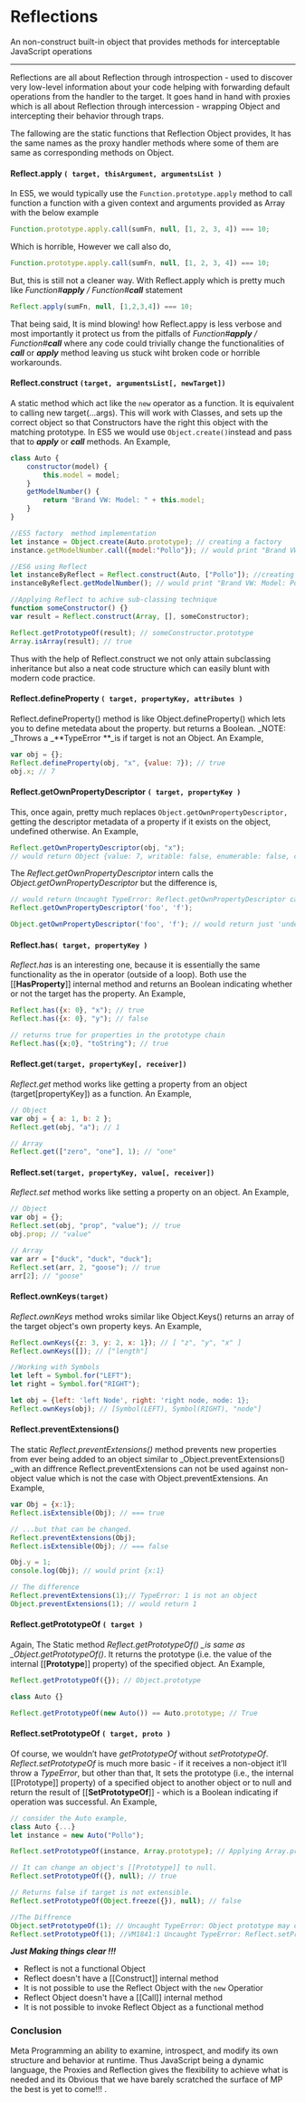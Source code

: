 # Reflections

An non-construct built-in object that provides methods for interceptable JavaScript operations

---

Reflections are all about Reflection through introspection - used to discover very low-level information about your code helping with forwarding default operations from the handler to the target. It goes hand in hand with proxies which is all about Reflection through intercession - wrapping Object and intercepting their behavior through traps.

The fallowing are the static functions that Reflection Object provides, It has the same names as the proxy handler methods where some of them are same as corresponding methods on Object.

#### Reflect.apply `( target, thisArgument, argumentsList )`

In ES5, we would typically use the `Function.prototype.apply` method to call function a function with a given context and arguments provided as Array with the below example

```js
Function.prototype.apply.call(sumFn, null, [1, 2, 3, 4]) === 10;
```

Which is horrible, However we call also do,

```js
Function.prototype.apply.call(sumFn, null, [1, 2, 3, 4]) === 10;
```

But, this is still not a cleaner way. With Reflect.apply which is pretty much like _Function\#**apply** / Function\#**call**_ statement

```js
Reflect.apply(sumFn, null, [1,2,3,4]) === 10;
```

That being said, It is mind blowing! how Reflect.appy is less verbose and most importantly it protect us from the pitfalls of _Function\#**apply** / Function\#**call**_ where any code could trivially change the functionalities of _**call**_ or _**apply**_ method leaving us stuck wiht broken code or horrible workarounds.

#### Reflect.construct `(target, argumentsList[, newTarget])`

A static method which act like the `new` operator as a function. It is equivalent to calling new target\(...args\). This will work with Classes, and sets up the correct object so that Constructors have the right this object with the matching prototype. In ES5 we would use `Object.create()`instead and pass that to _**apply**_ or _**call**_ methods. An Example,

```js
class Auto {
    constructor(model) {
        this.model = model;
    }
    getModelNumber() {
        return "Brand VW: Model: " + this.model;
    }    
}

//ES5 factory  method implementation
let instance = Object.create(Auto.prototype); // creating a factory 
instance.getModelNumber.call({model:"Pollo"}); // would print "Brand VW: Model: Pollo"

//ES6 using Reflect
let instanceByReflect = Reflect.construct(Auto, ["Pollo"]); //creating facory
instanceByReflect.getModelNumber(); // would print "Brand VW: Model: Pollo"

//Applying Reflect to achive sub-classing technique
function someConstructor() {}
var result = Reflect.construct(Array, [], someConstructor);

Reflect.getPrototypeOf(result); // someConstructor.prototype
Array.isArray(result); // true
```

Thus with the help of Reflect.construct we not only attain subclassing inheritance but also a neat code structure which can easily blunt with modern code practice.

#### Reflect.defineProperty `( target, propertyKey, attributes )`

Reflect.defineProperty\(\) method is like Object.defineProperty\(\) which lets you to define metedata about the property. but returns a Boolean.  _NOTE: \_Throws a _**TypeError **\_is if target is not an Object. An Example,

```js
var obj = {};
Reflect.defineProperty(obj, "x", {value: 7}); // true
obj.x; // 7
```

#### Reflect.getOwnPropertyDescriptor `( target, propertyKey )`

This, once again, pretty much replaces `Object.getOwnPropertyDescriptor,` getting the descriptor metadata of a property if it exists on the object, undefined otherwise. An Example,

```js
Reflect.getOwnPropertyDescriptor(obj, "x");
// would return Object {value: 7, writable: false, enumerable: false, configurable: false}
```

The _Reflect.getOwnPropertyDescriptor_ intern calls the _Object.getOwnPropertyDescriptor_ but the difference is,

```js
// would return Uncaught TypeError: Reflect.getOwnPropertyDescriptor called on non-object
Reflect.getOwnPropertyDescriptor('foo', 'f');

Object.getOwnPropertyDescriptor('foo', 'f'); // would return just 'undefined'
```

#### Reflect.has`( target, propertyKey )`

_Reflect.has_ is an interesting one, because it is essentially the same functionality as the in operator \(outside of a loop\). Both use the \[\[**HasProperty**\]\] internal method and returns an Boolean indicating whether or not the target has the property. An Example,

```js
Reflect.has({x: 0}, "x"); // true
Reflect.has({x: 0}, "y"); // false

// returns true for properties in the prototype chain 
Reflect.has({x;0}, "toString"); // true
```

#### Reflect.get`(target, propertyKey[, receiver])`

_Reflect.get_ method works like getting a property from an object \(target\[propertyKey\]\) as a function. An Example,

```js
// Object
var obj = { a: 1, b: 2 };
Reflect.get(obj, "a"); // 1

// Array
Reflect.get(["zero", "one"], 1); // "one"
```

#### Reflect.set`(target, propertyKey, value[, receiver])`

_Reflect.set_ method works like setting a property on an object. An Example,

```js
// Object
var obj = {};
Reflect.set(obj, "prop", "value"); // true
obj.prop; // "value"

// Array
var arr = ["duck", "duck", "duck"];
Reflect.set(arr, 2, "goose"); // true
arr[2]; // "goose"
```

#### Reflect.ownKeys`(target)`

_Reflect.ownKeys_ method wroks similar like Object.Keys\(\) returns an array of the target object's own property keys. An Example,

```js
Reflect.ownKeys({z: 3, y: 2, x: 1}); // [ "z", "y", "x" ]
Reflect.ownKeys([]); // ["length"]

//Working with Symbols 
let left = Symbol.for("LEFT");
let right = Symbol.for("RIGHT");

let obj = {left: 'left Node', right: 'right node, node: 1};
Reflect.ownKeys(obj); // [Symbol(LEFT), Symbol(RIGHT), "node"]
```

#### Reflect.preventExtensions\(\)

The static _Reflect.preventExtensions\(\)_ method prevents new properties from ever being added to an object similar to \_Object.preventExtensions\(\) \_with an diffrence Reflect.preventExtensions can not be used against non-object value which is not the case with Object.preventExtensions. An Example,

```js
var Obj = {x:1};
Reflect.isExtensible(Obj); // === true

// ...but that can be changed.
Reflect.preventExtensions(Obj);
Reflect.isExtensible(Obj); // === false

Obj.y = 1;
console.log(Obj); // would print {x:1}

// The difference
Reflect.preventExtensions(1);// TypeError: 1 is not an object
Object.preventExtensions(1); // would return 1
```

#### Reflect.getPrototypeOf `( target )`

Again, The Static method _Reflect.getPrototypeOf\(\) \_is same as \_Object.getPrototypeOf\(\)_. It returns the prototype \(i.e. the value of the internal \[\[**Prototype**\]\] property\) of the specified object. An Example,

```js
Reflect.getPrototypeOf({}); // Object.prototype

class Auto {}

Reflect.getPrototypeOf(new Auto()) == Auto.prototype; // True
```

#### Reflect.setPrototypeOf `( target, proto )`

Of course, we wouldn’t have _getPrototypeOf_ without _setPrototypeOf_. _Reflect.setPrototypeOf_ is much more basic - if it receives a non-object it’ll throw a _TypeError_, but other than that, It sets the prototype \(i.e., the internal \[\[Prototype\]\] property\) of a specified object to another object or to null and return the result of \[\[**SetPrototypeOf**\]\] - which is a Boolean indicating if operation was successful. An Example,

```js
// consider the Auto example,
class Auto {...}
let instance = new Auto("Pollo");

Reflect.setPrototypeOf(instance, Array.prototype); // Applying Array.prototype to Auto Instance

// It can change an object's [[Prototype]] to null.
Reflect.setPrototypeOf({}, null); // true

// Returns false if target is not extensible.
Reflect.setPrototypeOf(Object.freeze({}), null); // false

//The Diffrence
Object.setPrototypeOf(1); // Uncaught TypeError: Object prototype may only be an Object or null: undefined
Reflect.setPrototypeOf(1); //VM1841:1 Uncaught TypeError: Reflect.setPrototypeOf called on non-object
```

_**Just Making things clear !!!**_

* Reflect is not a functional Object
* Reflect doesn't have a \[\[Construct\]\] internal method
* It is not possible to use the Reflect Object with the `new`  Operatior
* Reflect Object doesn't have a \[\[Call\]\] internal method
* It is not possible to invoke Reflect Object as a functional method




### Conclusion
Meta Programming an ability to examine, introspect, and modify its own structure and behavior at runtime. Thus JavaScript being a dynamic language, the Proxies and Reflection gives the flexibility to achieve what is needed and its Obvious that we have barely scratched the surface of MP the best is yet to come!!! .



